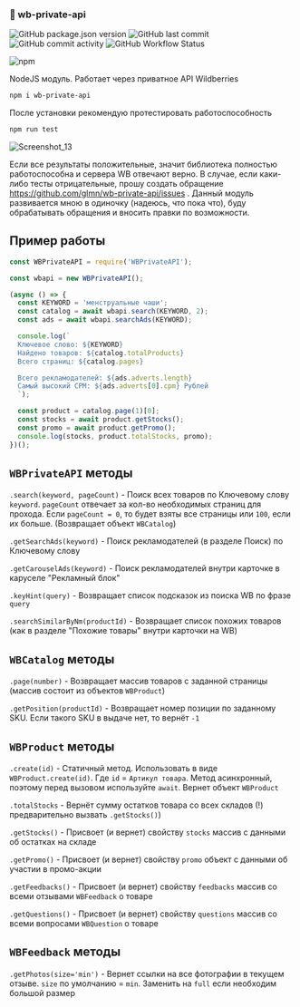 <p align="center"><h3>🍒 wb-private-api</h3></p>

![GitHub package.json version](https://img.shields.io/github/package-json/v/glmn/wb-private-api) ![GitHub last commit](https://img.shields.io/github/last-commit/glmn/wb-private-api) ![GitHub commit activity](https://img.shields.io/github/commit-activity/m/glmn/wb-private-api) ![GitHub Workflow Status](https://img.shields.io/github/workflow/status/glmn/wb-private-api/Node.js%20CI)

![npm](https://nodei.co/npm/wb-private-api.png)

NodeJS модуль. Работает через приватное API Wildberries
```bash
npm i wb-private-api
```

После установки рекомендую протестировать работоспособность
```bash
npm run test
```

![Screenshot_13](https://user-images.githubusercontent.com/1326151/173159882-beda437f-62f7-4e30-89d4-c2386ad5cd78.png)


Если все результаты положительные, значит библиотека полностью работоспособна и сервера WB отвечают верно. В случае, если каки-либо тесты отрицательные, прошу создать обращение https://github.com/glmn/wb-private-api/issues . Данный модуль развивается мною в одиночку (надеюсь, что пока что), буду обрабатывать обращения и вносить правки по возможности.

## Пример работы
```js
const WBPrivateAPI = require('WBPrivateAPI');

const wbapi = new WBPrivateAPI();

(async () => {
  const KEYWORD = 'менструальные чаши';
  const catalog = await wbapi.search(KEYWORD, 2);
  const ads = await wbapi.searchAds(KEYWORD);

  console.log(`
  Ключевое слово: ${KEYWORD}
  Найдено товаров: ${catalog.totalProducts}
  Всего страниц: ${catalog.pages}

  Всего рекламодателей: ${ads.adverts.length}
  Самый высокий CPM: ${ads.adverts[0].cpm} Рублей
  `);

  const product = catalog.page(1)[0];
  const stocks = await product.getStocks();
  const promo = await product.getPromo();
  console.log(stocks, product.totalStocks, promo);
})();

```

## `WBPrivateAPI` методы
`.search(keyword, pageCount)` - Поиск всех товаров по Ключевому слову `keyword`. `pageCount` отвечает за кол-во необходимых страниц для прохода. Если `pageCount = 0`, то будет взяты все страницы или `100`, если их больше. (Возвращает объект `WBCatalog`)

`.getSearchAds(keyword)` - Поиск рекламодателей (в разделе Поиск) по Ключевому слову

`.getCarouselAds(keyword)` - Поиск рекламодателей внутри карточке в каруселе "Рекламный блок"

`.keyHint(query)` - Возвращает список подсказок из поиска WB по фразе `query`

`.searchSimilarByNm(productId)` - Возвращает список похожих товаров (как в разделе "Похожие товары" внутри карточки на WB)

## `WBCatalog` методы
`.page(number)` - Возвращает массив товаров с заданной страницы (массив состоит из объектов `WBProduct`)

`.getPosition(productId)` - Возвращает номер позиции по заданному SKU. Если такого SKU в выдаче нет, то вернёт `-1`

## `WBProduct` методы
`.create(id)` - Статичный метод. Использовать в виде `WBProduct.create(id)`. Где `id` = `Артикул товара`. Метод асинхронный, поэтому перед вызовом используйте `await`. Вернет объект `WBProduct`

`.totalStocks` - Вернёт сумму остатков товара со всех складов (!) предварительно вызвать `.getStocks()`)

`.getStocks()` - Присвоет (и вернет) свойству `stocks`  массив с данными об остатках на складе

`.getPromo()` - Присвоет (и вернет) свойству `promo` объект с данными об участии в промо-акции

`.getFeedbacks()` - Присвоет (и вернет) свойству `feedbacks` массив со всеми отзывами `WBFeedback` о товаре

`.getQuestions()` - Присвоет (и вернет) свойству `questions` массив со всеми вопросами `WBQuestion` о товаре

## `WBFeedback` методы

`.getPhotos(size='min')` - Вернет ссылки на все фотографии в текущем отзыве. `size` по умолчанию = `min`. Заменить на `full` если необходим большой размер
